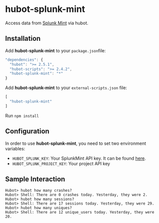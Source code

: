 hubot-splunk-mint
=================
Access data from [Splunk Mint](http://mint.splunk.com) via hubot.


## Installation

Add **hubot-splunk-mint** to your `package.json`file:

```javascript
"dependencies": {
  "hubot": ">= 2.5.1",
  "hubot-scripts": ">= 2.4.2",
  "hubot-splunk-mint": "*"
}
```

Add **hubot-splunk-mint** to your `external-scripts.json` file:

```javascript
[
  "hubot-splunk-mint"
]
```
Run `npm install`

## Configuration

In order to use **hubot-splunk-mint**, you need to set two environment variables:

- `HUBOT_SPLUNK_KEY`: Your SplunkMint API key. It can be found [here](https://mint.splunk.com/account).
- `HUBOT_SPLUNK_PROJECT_KEY`: Your project API key

## Sample Interaction

```
Hubot> hubot how many crashes?
Hubot> Shell: There are 0 crashes today. Yesterday, they were 2.
Hubot> hubot how many sessions?
Hubot> Shell: There are 17 sessions today. Yesterday, they were 29.
Hubot> hubot how many uniques?
Hubot> Shell: There are 12 unique_users today. Yesterday, they were 20.
```
